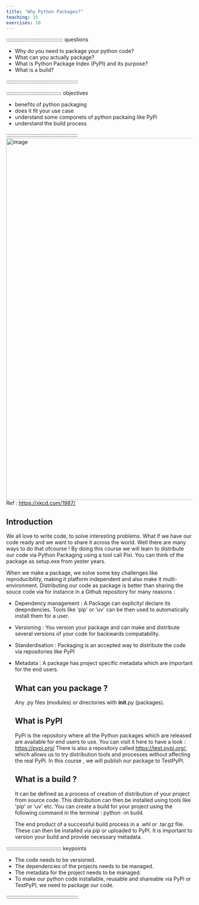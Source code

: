 ```yaml
---
title: "Why Python Packages?"
teaching: 15
exercises: 10
---
```


:::::::::::::::::::::::::::::::::::::: questions

- Why do you need to package your python code?
- What can you actually package?
- What is Python Package Index (PyPI) and its purpose?
- What is a build?

::::::::::::::::::::::::::::::::::::::::::::::::

::::::::::::::::::::::::::::::::::::: objectives

- benefits of python packaging
- does it fit your use case
- understand some componets of python packaing like PyPi
- understand the build process

::::::::::::::::::::::::::::::::::::::::::::::::
<img width="983" height="974" alt="image" src="https://github.com/user-attachments/assets/5df6c1a0-bee9-4b38-99e3-725ada1b5d3c" />
 Ref : https://xkcd.com/1987/

 
## Introduction
We all love to write code, to solve interesting problems. What if we have our code ready and we want to share it across the world. Well there are many ways to do that ofcourse ! By doing this course we will learn to distribute our code via Python Packaging using a tool call Pixi. You can think of the package as setup.exe from yester years.

When we make a package, we solve some key challenges like reproducibility, making it platform independent and also make it multi- environment.
Distributing our code as package is better than sharing the souce code via for instance in a Github repository for many reasons :

- Dependency management : A Package can explicityl declare its deepndencies. Tools like 'pip' or 'uv' can be then used to automatically install them for a user.
- Versioning : You version your package and can make and distribute several versions of your code for backwards compatability.
- Standerdisation : Packaging is an accepted way to distribute the code via repositories like PyPI
- Metadata : A package has project specific metadata which are important for the end users.

  ## What can you package ?

  Any .py files (modules) or directories with __init__.py (packages).

  ## What is PyPI

  PyPi is the repository where all the Python packages which are released are available for end users to use.
  You can visit it here to have a look : https://pypi.org/
  There is also a repository called https://test.pypi.org/, which allows us to try distribution tools and processes without affecting the real PyPi.
  In this course , we will publish our package to TestPyPI.

  ## What is a build ?

  It can be defined as a process of creation of distribution of your project from source code. This distribution can then be installed using tools like 'pip' or 'uv' etc.
  You can create a build for your project using the following command in the terminal : python -m build.

  The end product of a successful build process in a .whl or .tar.gz file. These can then be installed via pip or uploaded to PyPI.
  It is important to version your build and provide necessary metadata.

::::::::::::::::::::::::::::::::::::: keypoints

- The code needs to be versioned.
- The dependencies of the projects needs to be managed.
- The metadata for the project needs to be managed.
- To make our python code installable, reusable and shareable via PyPi or TestPyPI, we need to package our code.

::::::::::::::::::::::::::::::::::::::::::::::::
